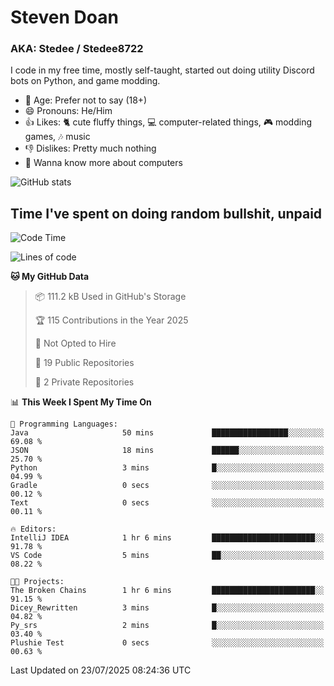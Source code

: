 # Steven Doan
### AKA: Stedee / Stedee8722
I code in my free time, mostly self-taught, started out doing utility Discord bots on Python, and game modding.

- 🤔 Age: Prefer not to say (18+)
- 😄 Pronouns: He/Him
- 👍 Likes: 🐈 cute fluffy things, 💻 computer-related things, 🎮 modding games, 🎶 music
- 👎 Dislikes: Pretty much nothing
- 🥹 Wanna know more about computers

![GitHub stats](https://github-readme-stats-iota-mocha-40.vercel.app/api?username=Stedee8722&show=prs_merged,prs_merged_percentage&show_icons=true&theme=transparent)

## Time I've spent on doing random bullshit, unpaid
<!--START_SECTION:Time I've spent on doing random bullshit, unpaid-->
![Code Time](http://img.shields.io/badge/Code%20Time-299%20hrs%2043%20mins-blue)

![Lines of code](https://img.shields.io/badge/From%20Hello%20World%20I%27ve%20Written-87.0%20thousand%20lines%20of%20code-blue)

**🐱 My GitHub Data** 

> 📦 111.2 kB Used in GitHub's Storage 
 > 
> 🏆 115 Contributions in the Year 2025
 > 
> 🚫 Not Opted to Hire
 > 
> 📜 19 Public Repositories 
 > 
> 🔑 2 Private Repositories 
 > 
📊 **This Week I Spent My Time On** 

```text
💬 Programming Languages: 
Java                     50 mins             █████████████████░░░░░░░░   69.08 % 
JSON                     18 mins             ██████░░░░░░░░░░░░░░░░░░░   25.70 % 
Python                   3 mins              █░░░░░░░░░░░░░░░░░░░░░░░░   04.99 % 
Gradle                   0 secs              ░░░░░░░░░░░░░░░░░░░░░░░░░   00.12 % 
Text                     0 secs              ░░░░░░░░░░░░░░░░░░░░░░░░░   00.11 % 

🔥 Editors: 
IntelliJ IDEA            1 hr 6 mins         ███████████████████████░░   91.78 % 
VS Code                  5 mins              ██░░░░░░░░░░░░░░░░░░░░░░░   08.22 % 

🐱‍💻 Projects: 
The Broken Chains        1 hr 6 mins         ███████████████████████░░   91.15 % 
Dicey_Rewritten          3 mins              █░░░░░░░░░░░░░░░░░░░░░░░░   04.82 % 
Py_srs                   2 mins              █░░░░░░░░░░░░░░░░░░░░░░░░   03.40 % 
Plushie Test             0 secs              ░░░░░░░░░░░░░░░░░░░░░░░░░   00.63 % 
```


 Last Updated on 23/07/2025 08:24:36 UTC
<!--END_SECTION:Time I've spent on doing random bullshit, unpaid-->

